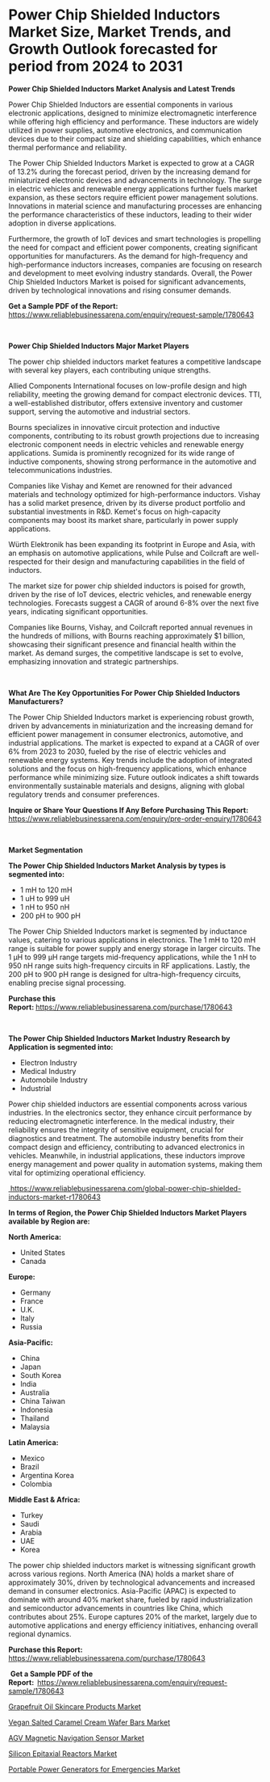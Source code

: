 <p><h1>Power Chip Shielded Inductors Market Size, Market Trends, and Growth Outlook forecasted for period from 2024 to 2031</h1></p><p><strong>Power Chip Shielded Inductors Market Analysis and Latest Trends</strong></p>
<p><p>Power Chip Shielded Inductors are essential components in various electronic applications, designed to minimize electromagnetic interference while offering high efficiency and performance. These inductors are widely utilized in power supplies, automotive electronics, and communication devices due to their compact size and shielding capabilities, which enhance thermal performance and reliability.</p><p>The Power Chip Shielded Inductors Market is expected to grow at a CAGR of 13.2% during the forecast period, driven by the increasing demand for miniaturized electronic devices and advancements in technology. The surge in electric vehicles and renewable energy applications further fuels market expansion, as these sectors require efficient power management solutions. Innovations in material science and manufacturing processes are enhancing the performance characteristics of these inductors, leading to their wider adoption in diverse applications.</p><p>Furthermore, the growth of IoT devices and smart technologies is propelling the need for compact and efficient power components, creating significant opportunities for manufacturers. As the demand for high-frequency and high-performance inductors increases, companies are focusing on research and development to meet evolving industry standards. Overall, the Power Chip Shielded Inductors Market is poised for significant advancements, driven by technological innovations and rising consumer demands.</p></p>
<p><strong>Get a Sample PDF of the Report:&nbsp;</strong> <a href="https://www.reliablebusinessarena.com/enquiry/request-sample/1780643?utm_campaign=1455&utm_medium=2&utm_source=Github&utm_content=ia&utm_term=13102024&utm_id=power-chip-shielded-inductors">https://www.reliablebusinessarena.com/enquiry/request-sample/1780643</a></p>
<p>&nbsp;</p>
<p><strong>Power Chip Shielded Inductors Major Market Players</strong></p>
<p><p>The power chip shielded inductors market features a competitive landscape with several key players, each contributing unique strengths. </p><p>Allied Components International focuses on low-profile design and high reliability, meeting the growing demand for compact electronic devices. TTI, a well-established distributor, offers extensive inventory and customer support, serving the automotive and industrial sectors.</p><p>Bourns specializes in innovative circuit protection and inductive components, contributing to its robust growth projections due to increasing electronic component needs in electric vehicles and renewable energy applications. Sumida is prominently recognized for its wide range of inductive components, showing strong performance in the automotive and telecommunications industries.</p><p>Companies like Vishay and Kemet are renowned for their advanced materials and technology optimized for high-performance inductors. Vishay has a solid market presence, driven by its diverse product portfolio and substantial investments in R&D. Kemet's focus on high-capacity components may boost its market share, particularly in power supply applications.</p><p>Würth Elektronik has been expanding its footprint in Europe and Asia, with an emphasis on automotive applications, while Pulse and Coilcraft are well-respected for their design and manufacturing capabilities in the field of inductors.</p><p>The market size for power chip shielded inductors is poised for growth, driven by the rise of IoT devices, electric vehicles, and renewable energy technologies. Forecasts suggest a CAGR of around 6-8% over the next five years, indicating significant opportunities.</p><p>Companies like Bourns, Vishay, and Coilcraft reported annual revenues in the hundreds of millions, with Bourns reaching approximately $1 billion, showcasing their significant presence and financial health within the market. As demand surges, the competitive landscape is set to evolve, emphasizing innovation and strategic partnerships.</p></p>
<p>&nbsp;</p>
<p><strong>What Are The Key Opportunities For Power Chip Shielded Inductors Manufacturers?</strong></p>
<p><p>The Power Chip Shielded Inductors market is experiencing robust growth, driven by advancements in miniaturization and the increasing demand for efficient power management in consumer electronics, automotive, and industrial applications. The market is expected to expand at a CAGR of over 6% from 2023 to 2030, fueled by the rise of electric vehicles and renewable energy systems. Key trends include the adoption of integrated solutions and the focus on high-frequency applications, which enhance performance while minimizing size. Future outlook indicates a shift towards environmentally sustainable materials and designs, aligning with global regulatory trends and consumer preferences.</p></p>
<p><strong>Inquire or Share Your Questions If Any Before Purchasing This Report:</strong> <a href="https://www.reliablebusinessarena.com/enquiry/pre-order-enquiry/1780643?utm_campaign=1455&utm_medium=2&utm_source=Github&utm_content=ia&utm_term=13102024&utm_id=power-chip-shielded-inductors">https://www.reliablebusinessarena.com/enquiry/pre-order-enquiry/1780643</a></p>
<p>&nbsp;</p>
<p><strong>Market Segmentation</strong></p>
<p><strong>The Power Chip Shielded Inductors Market Analysis by types is segmented into:</strong></p>
<p><ul><li>1 mH to 120 mH</li><li>1 uH to 999 uH</li><li>1 nH to 950 nH</li><li>200 pH to 900 pH</li></ul></p>
<p><p>The Power Chip Shielded Inductors market is segmented by inductance values, catering to various applications in electronics. The 1 mH to 120 mH range is suitable for power supply and energy storage in larger circuits. The 1 µH to 999 µH range targets mid-frequency applications, while the 1 nH to 950 nH range suits high-frequency circuits in RF applications. Lastly, the 200 pH to 900 pH range is designed for ultra-high-frequency circuits, enabling precise signal processing.</p></p>
<p><strong>Purchase this Report:&nbsp;</strong><a href="https://www.reliablebusinessarena.com/purchase/1780643?utm_campaign=1455&utm_medium=2&utm_source=Github&utm_content=ia&utm_term=13102024&utm_id=power-chip-shielded-inductors">https://www.reliablebusinessarena.com/purchase/1780643</a></p>
<p>&nbsp;</p>
<p><strong>The Power Chip Shielded Inductors Market Industry Research by Application is segmented into:</strong></p>
<p><ul><li>Electron Industry</li><li>Medical Industry</li><li>Automobile Industry</li><li>Industrial</li></ul></p>
<p><p>Power chip shielded inductors are essential components across various industries. In the electronics sector, they enhance circuit performance by reducing electromagnetic interference. In the medical industry, their reliability ensures the integrity of sensitive equipment, crucial for diagnostics and treatment. The automobile industry benefits from their compact design and efficiency, contributing to advanced electronics in vehicles. Meanwhile, in industrial applications, these inductors improve energy management and power quality in automation systems, making them vital for optimizing operational efficiency.</p></p>
<p><a href="https://www.reliablebusinessarena.com/global-power-chip-shielded-inductors-market-r1780643?utm_campaign=1455&utm_medium=2&utm_source=Github&utm_content=ia&utm_term=13102024&utm_id=power-chip-shielded-inductors">&nbsp;https://www.reliablebusinessarena.com/global-power-chip-shielded-inductors-market-r1780643</a></p>
<p><strong>In terms of Region, the Power Chip Shielded Inductors Market Players available by Region are:</strong></p>
<p>
    <p> <strong> North America: </strong>
        <ul>
            <li>United States</li>
            <li>Canada</li>
        </ul>
        </p> 
    <p> <strong> Europe: </strong>
        <ul>
            <li>Germany</li>
            <li>France</li>
            <li>U.K.</li>
            <li>Italy</li>
            <li>Russia</li>
        </ul>
        </p> 
    <p> <strong> Asia-Pacific: </strong>
        <ul>
            <li>China</li>
            <li>Japan</li>
            <li>South Korea</li>
            <li>India</li>
            <li>Australia</li>
            <li>China Taiwan</li>
            <li>Indonesia</li>
            <li>Thailand</li>
            <li>Malaysia</li>
        </ul>
        </p> 
    <p> <strong> Latin America: </strong>
        <ul>
            <li>Mexico</li>
            <li>Brazil</li>
            <li>Argentina Korea</li>
            <li>Colombia</li>
        </ul>
        </p> 
    <p> <strong> Middle East & Africa: </strong>
        <ul>
            <li>Turkey</li>
            <li>Saudi</li>
            <li>Arabia</li>
            <li>UAE</li>
            <li>Korea</li>
        </ul>
    </p>
    </p>
<p><p>The power chip shielded inductors market is witnessing significant growth across various regions. North America (NA) holds a market share of approximately 30%, driven by technological advancements and increased demand in consumer electronics. Asia-Pacific (APAC) is expected to dominate with around 40% market share, fueled by rapid industrialization and semiconductor advancements in countries like China, which contributes about 25%. Europe captures 20% of the market, largely due to automotive applications and energy efficiency initiatives, enhancing overall regional dynamics.</p></p>
<p><strong>Purchase this Report: </strong><a href="https://www.reliablebusinessarena.com/purchase/1780643?utm_campaign=1455&utm_medium=2&utm_source=Github&utm_content=ia&utm_term=13102024&utm_id=power-chip-shielded-inductors">https://www.reliablebusinessarena.com/purchase/1780643</a></p>
<p>&nbsp;<strong>Get a Sample PDF of the Report:&nbsp;&nbsp;</strong><a href="https://www.reliablebusinessarena.com/enquiry/request-sample/1780643?utm_campaign=1455&utm_medium=2&utm_source=Github&utm_content=ia&utm_term=13102024&utm_id=power-chip-shielded-inductors">https://www.reliablebusinessarena.com/enquiry/request-sample/1780643</a></p>
<p><strong></strong></p>
<p><p><a href="https://www.linkedin.com/pulse/grapefruit-oil-skincare-products-market-global-trends-3fhee?utm_campaign=1455&utm_medium=2&utm_source=Github&utm_content=ia&utm_term=13102024&utm_id=power-chip-shielded-inductors">Grapefruit Oil Skincare Products Market</a></p><p><a href="https://www.linkedin.com/pulse/strategic-roadmap-success-global-vegan-salted-caramel-cream-wafer-4asrc?utm_campaign=1455&utm_medium=2&utm_source=Github&utm_content=ia&utm_term=13102024&utm_id=power-chip-shielded-inductors">Vegan Salted Caramel Cream Wafer Bars Market</a></p><p><a href="https://www.linkedin.com/pulse/strategic-insights-global-agv-magnetic-navigation-sensor-market-vxfze?utm_campaign=1455&utm_medium=2&utm_source=Github&utm_content=ia&utm_term=13102024&utm_id=power-chip-shielded-inductors">AGV Magnetic Navigation Sensor Market</a></p><p><a href="https://www.linkedin.com/pulse/global-silicon-epitaxial-reactors-market-pulse-trends-growth-gx5xc?utm_campaign=1455&utm_medium=2&utm_source=Github&utm_content=ia&utm_term=13102024&utm_id=power-chip-shielded-inductors">Silicon Epitaxial Reactors Market</a></p><p><a href="https://github.com/AfsanaMia652/Market-Research-Report-List-1/blob/main/portable-power-generators-for-emergencies-market.md?utm_campaign=1455&utm_medium=2&utm_source=Github&utm_content=ia&utm_term=13102024&utm_id=power-chip-shielded-inductors">Portable Power Generators for Emergencies Market</a></p></p>